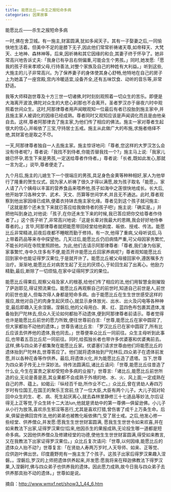 ```yaml
---
title: 能愿比丘——杀生之报短命多病
categories: 因果故事
---
```


	   
能愿比丘——杀生之报短命多病

一时,佛在舍卫城。有一施主,财富圆满,犹如多闻天子。其有一子娶妻之后,一同愉快地生活着。但美中不足的是膝下无子,因此他们常常祈祷诸天尊,如帝释天、大梵天、土地神、森林神等。后来,因祈祷和其它因缘的和合,其妻子终于怀孕了。她非常高兴地告诉丈夫:「我身已有孕且右侧偏重,可能会生个男孩。」同时,她发愿:「愿我的孩子将来孝顺父母,行持善法,对整个家族及自己的种姓有大利益。」听到这些,大施主的儿子非常高兴。为了保养妻子的身体使其身心舒畅,他特地在自己的房子上为她盖了一座宫殿,宫内冷暖适宜,设备齐全,还有五味饮食、动听的音乐等,非常舒适。

我等大师释迦世尊及十方三世一切诸佛,时时刻刻观照着一切众生的苦乐。即便是大海离开波浪,佛陀对众生的大悲心刹那也不会离开。圣者罗汉亦于昼夜六时中观照着世间众生。这时,阿那律尊者用声闻眼观知一位最后有者已投胎到施主家中,并且施主家人被调化的因缘已经成熟。尊者同时又观知应该是声闻调化而且是由他亲自去。这样,尊者阿那律去了施主家,为他们传了相应的佛法。施主一家对尊者生起很大的信心,并皈依了三宝,守持居士五戒。施主从此做广大的布施,求施者络绎不绝,其财富也是取之不尽。

一天,阿那律尊者独自一人去施主家。施主惊讶地问:「尊者,您这样的大罗汉怎么会没有侍者呢?」尊者说:「我找不到侍者,你能否替我找一个?」施主马上说:「我家儿媳已怀孕,若生下来是男孩,一定送给尊者作侍者。」尊者说:「长者,既如此发心,那就一言为定。」说毕,尊者便走了。

九个月后,施主的儿媳生下一个很端庄的男孩,具足身色金黄等种种相好,家人为他举行了隆重的贺生仪式。因为家人祈祷了很久才得以满愿,故为孩子取名「能愿」。家人请了八个姨母以丰富的营养食品来喂养他,孩子如海中之莲很快地成长。长大后,他开始学习各种文学、武术、天文、历算等世间学术,并且无不通达。此时,尊者观察到他出家因缘已成熟,便着衣持钵去施主家化缘。尊者见到这个孩子就问施主:「这就是那个还未生下来就已答应给我做侍者的孩子吧!」施主说:「确实是。」并把他叫到身边,对他说:「孩子,在你还未生下来的时候,我已答应把你交给尊者作侍者了。」这个孩子听了,非常高兴地说:「这是长辈对我最大的恩赐,我会好好地侍奉尊者的。」言毕,阿那律尊者就把能愿带回经堂给他剃度、皈依、授戒、传法。能愿比丘非常精进,前夜后夜都不睡眠而勤于修持。有一次,他得了重病,父母听说后,马上带着药品等来寺中探望他。几天过后,能愿比丘仍旧病情严重,可父母因家务繁忙,不能长时间在寺院里照顾他。为此,他们去请示阿那律尊者:「尊者,我们身为俗家,家事繁忙,寺中久住多有不便,能否开许能愿比丘回家养病呢?」尊者观知能愿比丘回到家中也能证得罗汉果位,于是就开许了。能愿比丘被父母接回家中,遵医嘱多方治疗。渐渐地,能愿比丘对病苦生起了无比的厌烦心,于轮回生起了出离心。他励力精勤,最后,断除了一切烦恼,在家中证得阿罗汉的果位。

能愿比丘得果后,观察父母及家人的根基,给他们传了相应的法,他们用智慧金刚摧毁了萨迦耶见,得证预流果位。能愿比丘再观察自己的前世时,知道自己前世是人,前世的前世也是人,但每次得人身都是短命多病。由于能愿比丘在生生世世感受这样的报应,故他对自己的肉身生起厌烦心,就显示身体放光、出水、出火及闪电等各种神变,最后即趣入无余涅磐。涅磐后,他的父母用白、黄、红、蓝四色布包裹其遗体,准备抬到尸陀林去,但众人无论如何都抬不动遗体,便到阿那律尊者前请示。尊者觉得也许是能愿比丘前世的愿力所致,便往世尊前白言:「世尊,能愿比丘在家中圆寂了,但大家都抬不动他的遗体。」世尊告诸比丘言: 「罗汉比丘已在家中圆寂了,所有比丘应该去供养他的遗体,我也同去。」世尊便率众比丘一同前往。众生主母听到此事后,也带着五百比丘尼一同前往。同时,给孤独长者也带许多优婆塞和优婆夷前去。这样,佛与四众弟子都集聚在能愿比丘家。优婆塞们请求世尊由他们将能愿比丘的遗体抬到尸陀林去,世尊答应了。他们就将遗体抬到尸陀林后,四众弟子在遗体前发愿,并以各种花香等作供养。最后,将遗体火化,并为能愿比丘造了遗塔。当下,世尊为四众弟子传无上什深妙法。待传法圆满后,诸比丘请问:「世尊,能愿比丘往昔造了什么业,今生在富贵之家却受短命多病的业报?」世尊言:「诸比丘,能愿比丘前世所造的业,无论是善是恶,其业果都不会成熟于外境的地、水、火、风上面;一定成熟在自己的界、蕴上。如偈云:『纵经百千劫,所作业不亡。』众比丘,曾在贤劫人寿四万岁时有位国王,在国王的聚乐王宫前,住了一位大臣,大臣有两个儿子。大儿子因对轮回中众生的生、老、病、死生起厌离心,就去森林里静修三十七道品等妙法,尔后证得无上正等觉,于众生转十二大法lun,他就是贤劫中的第一尊佛—俱留逊佛。小儿子从小行为放荡,喜欢杀生邪淫等恶行,尤其是喜欢打猎,曾伤害了成千上万条生命。后来,俱留逊佛回宫传法,他的弟弟也被教化皈依佛门,受了居士戒。之后,他发心修一些经堂、供养僧众,并发愿:愿我生生世世财富圆满, 愿我生生世世令如来欢喜,并在如来教法下出家,证得罗汉果位!后来,他因杀生的果报成熟,无论投生哪一道都是短命多病。又因他供养僧众及修建经堂的功德,使他生生世世财富圆满,得受如来教言,又在我教法下出家证得罗汉果位。」众比丘复次请问:「世尊,以何因缘,能愿比丘的遗体众人抬不动?」世尊复言:「在贤劫人寿两万岁时,人天导师、如来、正等觉、应供迦叶佛出世。印度鹿野苑有一施主生了个孩子。这孩子出家后得罗汉果趣入涅磐。。涅磐后,罗汉的上师把遗体供养起来,并发愿:愿我将来在释迦佛教法下得罗汉果,入涅磐时,佛与四众弟子也供养我的遗体。因此愿力成熟,故今日我与四众弟子去供养那具抬不动的遗体。」世尊如是说。

摘自：http://www.wmxf.net/show3_1_44_6.htm